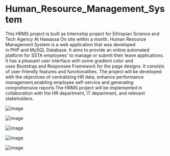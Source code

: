 # Human_Resource_Management_System
This HRMS project is built as Internship project for Ethiopian Science and Tech Agency At Hawassa On site within a month. 
Human Resource Management System is a web application that was developed in PHP and MySQL Database. It aims to provide an online automated platform for SSTA employees' to manage or submit their leave applications. It has a pleasant user interface with some gradient color and uses Bootstrap and Responsee Framework for the page designs. It consists of user-friendly features and functionalities. The project will be developed with the objectives of centralizing HR data, enhance performance management,enabling employee self-service and generating comprehensive reports.The HRMS project will be implemented in collaboration with the HR department, IT department, and relevant stakeholders.

![image](https://github.com/tise-genene/Human_Resource_Management_System/assets/106774349/5d1626c8-8d76-4af9-b36f-51fd2a3d0255)


![image](https://github.com/tise-genene/Human_Resource_Management_System/assets/106774349/1c76db16-d6ea-442a-b6a6-bdf0c8784a00)

![image](https://github.com/tise-genene/Human_Resource_Management_System/assets/106774349/718ebddc-745d-4b10-87a0-ef29bf48f91d)

![image](https://github.com/tise-genene/Human_Resource_Management_System/assets/106774349/b9635886-71b2-4754-a9bd-0f986a94b54d)

![image](https://github.com/tise-genene/Human_Resource_Management_System/assets/106774349/8de3738c-e1ca-41a6-81eb-7df93d7d3cb4)




